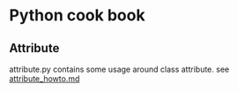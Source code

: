 # Python cook book #

## Attribute ##

attribute.py contains some usage around class attribute.
see [attribute_howto.md](attribute_howto.md)


